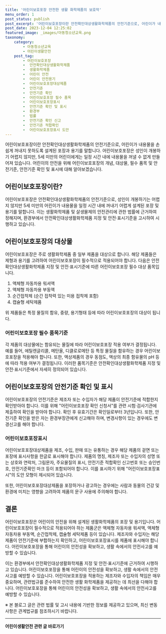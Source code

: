 ```yaml
---
title: '어린이보호포장 안전한 생활 화학제품의 보호막'
menu_order: 1
post_status: publish
post_excerpt: '어린이보호포장이란 안전확인대상생활화학제품의 안전기준으로, 어린이가 내용물을 손쉽게 꺼내지 못하도록 설계된 포장과 용기를 말합니다. 어린이보호포장은 성인이 개봉하기 어렵지 않지만, 5세 미만의 어린이에게는 일정 시간 내에 내용물을 꺼낼 수 없게 만들어져 있습니다. 어린이의 안전을 위해 어린이보호포장의 개념, 대상물, 필수 품목 및 안전기준, 안전기준 확인 및 표시에 대해 알아보겠습니다.'
post_date: 2023-12-04 12:25:02
featured_image: _images/아동청소년교육.png
taxonomy:
    category:
        - 아동청소년교육
        - 어린이생활안전
    post_tag:
        - 어린이보호포장
        -  안전확인대상생활화학제품
        -  생활화학제품
        -  어린이 안전
        -  어린이 안전용기
        -  어린이보호포장대상제품
        -  안전기준
        -  안전기준 확인
        -  어린이보호포장 필수 품목
        -  어린이보호포장표시
        -  안전기준 확인 및 표시
        -  환경부
        -  법률
        -  안전기준 확인 신고
        -  안전기준 적합확인
        -  어린이보호포장표시 도안
---
```



어린이보호포장이란 안전확인대상생활화학제품의 안전기준으로, 어린이가 내용물을 손쉽게 꺼내지 못하도록 설계된 포장과 용기를 말합니다. 어린이보호포장은 성인이 개봉하기 어렵지 않지만, 5세 미만의 어린이에게는 일정 시간 내에 내용물을 꺼낼 수 없게 만들어져 있습니다. 어린이의 안전을 위해 어린이보호포장의 개념, 대상물, 필수 품목 및 안전기준, 안전기준 확인 및 표시에 대해 알아보겠습니다.

## 어린이보호포장이란?

어린이보호포장은 안전확인대상생활화학제품의 안전기준으로, 성인이 개봉하기는 어렵지 않지만 5세 미만의 어린이가 내용물을 일정 시간 내에 꺼내기 어렵게 설계된 포장 및 용기를 말합니다. 이는 생활화학제품 및 살생물제의 안전관리에 관한 법률에 근거하여 정해지며, 환경부에서 안전확인대상생활화학제품 지정 및 안전·표시기준을 고시하여 시행하고 있습니다.

## 어린이보호포장의 대상물

어린이보호포장은 주로 생활화학제품 중 일부 제품을 대상으로 합니다. 해당 제품들은 제형과 용기를 고려하여 어린이보호포장이 필수적으로 적용되어야 합니다. 다음은 안전확인대상생활화학제품 지정 및 안전·표시기준에 따른 어린이보호포장 필수 대상 품목입니다.

1. 액체형 자동차용 워셔액
2. 액체형 자동차용 부동액
3. 순간접착제 (순간 접착력 있는 미용 접착제 포함)
4. 캡슐형 세탁제품

위 제품들은 특정 물질의 함유, 중량, 용기형태 등에 따라 어린이보호포장의 대상이 됩니다.

### 어린이보호포장 필수 품목기준

각 제품의 대상물에는 함유되는 물질에 따라 어린이보호포장 적용 여부가 결정됩니다. 예를 들어, 에틸렌글리콜, 메탄올, 디클로로메탄 등 특정 물질을 함유하는 경우 어린이보호포장을 적용해야 합니다. 또한, 액상제품의 경우 동점도, 액상의 최종 함유물의 pH 등에 따라 적용 여부가 결정됩니다. 이러한 품목기준은 안전확인대상생활화학제품 지정 및 안전·표시기준에서 자세히 정의되어 있습니다.

## 어린이보호포장의 안전기준 확인 및 표시

어린이보호포장의 안전기준은 제조자 또는 수입자가 해당 제품이 안전기준에 적합한지 확인받아야 합니다. 이를 위해 "어린이보호포장 확인 신청서"를 관련 시험·검사기관에 제출하여 확인을 받아야 합니다. 확인 후 유효기간은 확인일로부터 3년입니다. 또한, 안전기준 확인을 받은 자는 환경부장관에게 신고해야 하며, 변경사항이 있는 경우에도 변경신고를 해야 합니다.

### 어린이보호포장표시

어린이보호포장대상제품을 제조, 수입, 판매 또는 유통하는 경우 해당 제품의 겉면 또는 포장에 표시사항을 한글로 표시해야 합니다. 제품의 명칭, 제조자 또는 수입자의 성명 또는 상호와 연락처, 그림문자, 주요물질의 표시, 안전기준 적합확인 신고번호 또는 승인번호, 안전기준확인 마크 등이 포함되어야 합니다. 이를 표시하기 위해 "어린이보호포장표시"의 도안 모형이 제시되어 있습니다.

또한, 어린이보호포장대상제품을 포장하거나 광고하는 경우에는 사람과 동물의 건강 및 환경에 미치는 영향을 고려하여 제품의 문구 사용에 주의해야 합니다.

## 결론

어린이보호포장은 어린이의 안전을 위해 설계된 생활화학제품의 포장 및 용기입니다. 어린이보호포장이 필수적으로 적용되어야 하는 제품군은 액체형 자동차용 워셔액, 액체형 자동차용 부동액, 순간접착제, 캡슐형 세탁제품 등이 있습니다. 제조자와 수입자는 해당 제품이 안전기준에 부합하는지 확인하고, 어린이보호포장표시를 제품에 표시해야 합니다. 어린이보호포장을 통해 어린이의 안전성을 확보하고, 생활 속에서의 안전사고를 예방할 수 있습니다. 

이는 환경부에서 안전확인대상생활화학제품 지정 및 안전·표시기준에 근거하여 시행하고 있습니다. 어린이보호포장을 통해 어린이의 안전성을 확보하고, 생활 속에서의 안전사고를 예방할 수 있습니다. 어린이보호포장을 적용하는 제조자와 수입자의 책임은 매우 중요하며, 관련법규를 준수하여 안전한 생활 화학제품을 제공하는 데 최선을 다해야 합니다. 어린이보호포장을 통해 어린이의 안전성을 확보하고, 생활 속에서의 안전사고를 예방할 수 있습니다. 

※ 본 블로그 글은 관련 법률 및 고시 내용에 기반한 정보를 제공하고 있으며, 최신 변동 사항은 관계법규를 참조하시기 바랍니다.
<!-- wp:separator -->
<hr class="wp-block-separator has-alpha-channel-opacity"/>
<!-- /wp:separator -->

<!-- wp:group {"backgroundColor":"base","layout":{"type":"constrained"}} -->
<div class="wp-block-group has-base-background-color has-background"><!-- wp:paragraph {"align":"center","fontSize":"medium"} -->
<p class="has-text-align-center has-large-font-size"><strong>어린이생활안전 관련 글 바로가기</strong></p>
<!-- /wp:paragraph -->


<!-- wp:latest-posts
{"categories":[{"id":30736,"count":19,"description":"","link":"https://uknowlaw.com/category/%ec%96%b4%eb%a6%b0%ec%9d%b4%ec%83%9d%ed%99%9c%ec%95%88%ec%a0%84/","name":"어린이생활안전","slug":"어린이생활안전","taxonomy":"category","parent":0,"meta":[],"_links":{"self":[{"href":"https://uknowlaw.com/wp-json/wp/v2/categories/30736"}],"collection":[{"href":"https://uknowlaw.com/wp-json/wp/v2/categories"}],"about":[{"href":"https://uknowlaw.com/wp-json/wp/v2/taxonomies/category"}],"wp:post_type":[{"href":"https://uknowlaw.com/wp-json/wp/v2/posts?categories=30736"}],"curies":[{"name":"wp","href":"https://api.w.org/{rel}","templated":true}]}}],"postsToShow":100,"excerptLength":28,"postLayout":"grid","columns":2,"featuredImageAlign":"left","featuredImageSizeSlug":"large","fontSize":"small"} /--></div>
<!-- /wp:group -->